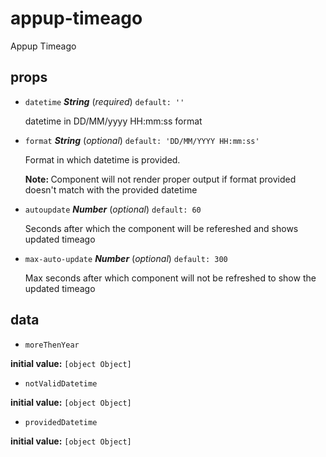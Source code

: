 # appup-timeago 

Appup Timeago 

## props 

- `datetime` ***String*** (*required*) `default: ''` 

  datetime in DD/MM/yyyy HH:mm:ss format 

- `format` ***String*** (*optional*) `default: 'DD/MM/YYYY HH:mm:ss'` 

  Format in which datetime is provided.
  
  <b>Note: </b> Component will not render proper output if format provided doesn't match with the provided datetime 

- `autoupdate` ***Number*** (*optional*) `default: 60` 

  Seconds after which the component will be refereshed and shows updated timeago 

- `max-auto-update` ***Number*** (*optional*) `default: 300` 

  Max seconds after which component will not be refreshed to show the updated timeago 

## data 

- `moreThenYear` 

**initial value:** `[object Object]` 

- `notValidDatetime` 

**initial value:** `[object Object]` 

- `providedDatetime` 

**initial value:** `[object Object]` 


